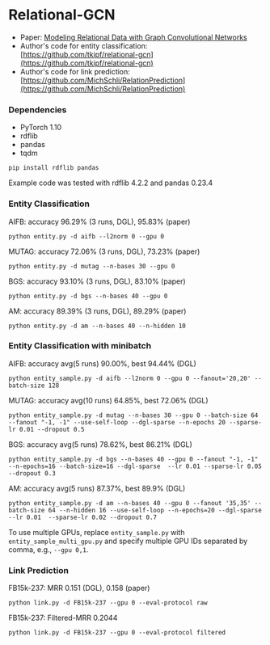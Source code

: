 # Relational-GCN

* Paper: [Modeling Relational Data with Graph Convolutional Networks](https://arxiv.org/abs/1703.06103)
* Author's code for entity classification: [https://github.com/tkipf/relational-gcn](https://github.com/tkipf/relational-gcn)
* Author's code for link prediction: [https://github.com/MichSchli/RelationPrediction](https://github.com/MichSchli/RelationPrediction)

### Dependencies
* PyTorch 1.10
* rdflib
* pandas
* tqdm

```
pip install rdflib pandas
```

Example code was tested with rdflib 4.2.2 and pandas 0.23.4

### Entity Classification
AIFB: accuracy 96.29% (3 runs, DGL), 95.83% (paper)
```
python entity.py -d aifb --l2norm 0 --gpu 0
```

MUTAG: accuracy 72.06% (3 runs, DGL), 73.23% (paper)
```
python entity.py -d mutag --n-bases 30 --gpu 0
```

BGS: accuracy 93.10% (3 runs, DGL), 83.10% (paper)
```
python entity.py -d bgs --n-bases 40 --gpu 0
```

AM: accuracy 89.39% (3 runs, DGL), 89.29% (paper)
```
python entity.py -d am --n-bases 40 --n-hidden 10
```

### Entity Classification with minibatch

AIFB: accuracy avg(5 runs) 90.00%, best 94.44% (DGL)
```
python entity_sample.py -d aifb --l2norm 0 --gpu 0 --fanout='20,20' --batch-size 128
```

MUTAG: accuracy avg(10 runs) 64.85%, best 72.06% (DGL)
```
python entity_sample.py -d mutag --n-bases 30 --gpu 0 --batch-size 64 --fanout "-1, -1" --use-self-loop --dgl-sparse --n-epochs 20 --sparse-lr 0.01 --dropout 0.5
```

BGS: accuracy avg(5 runs) 78.62%, best 86.21% (DGL)
```
python entity_sample.py -d bgs --n-bases 40 --gpu 0 --fanout "-1, -1"  --n-epochs=16 --batch-size=16 --dgl-sparse  --lr 0.01 --sparse-lr 0.05 --dropout 0.3
```

AM: accuracy avg(5 runs) 87.37%, best 89.9% (DGL)
```
python entity_sample.py -d am --n-bases 40 --gpu 0 --fanout '35,35' --batch-size 64 --n-hidden 16 --use-self-loop --n-epochs=20 --dgl-sparse --lr 0.01  --sparse-lr 0.02 --dropout 0.7
```

To use multiple GPUs, replace `entity_sample.py` with `entity_sample_multi_gpu.py` and specify
multiple GPU IDs separated by comma, e.g., `--gpu 0,1`.

### Link Prediction
FB15k-237: MRR 0.151 (DGL), 0.158 (paper)
```
python link.py -d FB15k-237 --gpu 0 --eval-protocol raw
```
FB15k-237: Filtered-MRR 0.2044
```
python link.py -d FB15k-237 --gpu 0 --eval-protocol filtered
```
